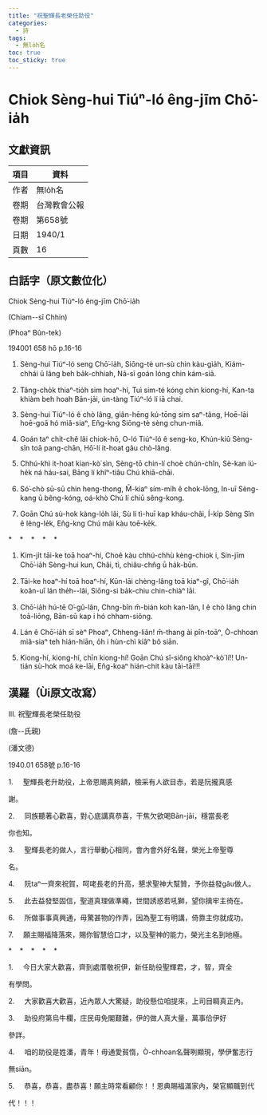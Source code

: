 ```yaml
---
title: "祝聖輝長老榮任助役"
categories:
  - 詩
tags:
  - 無lo̍h名
toc: true
toc_sticky: true
---
```


# Chiok Sèng-hui Tiúⁿ-ló êng-jīm Chō͘-ia̍h

## 文獻資訊

| 項目 | 資料 |
|---|---|
| 作者 | 無lo̍h名 |
| 卷期 | 台灣教會公報 |
| 卷期 | 第658號 |
| 日期 | 1940/1 |
| 頁數 | 16 |

## 白話字（原文數位化）

Chiok Sèng-hui Tiúⁿ-ló êng-jīm Chō͘-ia̍h

(Chiam--sī Chhin)

(Phoaⁿ Bûn-tek)

194001 658 hō p.16-16

1. Sèng-hui Tiúⁿ-ló seng Chō͘-ia̍h, Siōng-tè un-sù chin kàu-gia̍h, Kiám-chhái ū lâng beh ba̍k-chhiah, Nā-sī goán lóng chin kám-siā.

2. Tâng-cho̍k thiaⁿ-tio̍h sim hoaⁿ-hí, Tuì sim-té kóng chin kiong-hí, Kan-ta khiàm beh hoah Bān-jāi, ún-tàng Tiúⁿ-ló lí iā chai.

3. Sèng-hui Tiúⁿ-ló ê chò lâng, giân-hēng kú-tōng sim saⁿ-tâng, Hoē-lāi hoē-goā hó miâ-siaⁿ, En̂g-kng Siōng-tè sèng chun-miâ.

4. Goán taⁿ chi̍t-chê lâi chiok-hō, O-ló Tiúⁿ-ló ê seng-ko, Khún-kiû Sèng-sîn toā pang-chān, Hō͘-lí it-hoat gâu chò-lâng.

5. Chhú-khì it-hoat kian-kò͘ sìn, Sèng-tō chin-lí choè chún-chîn, Sè-kan iú-he̍k ná háu-sai, Bāng lí khîⁿ-tiâu Chú khiā-chāi.

6. Só͘-chò sū-sū chin heng-thong, M̄-kiaⁿ sím-mi̍h ê chok-lōng, In-uī Sèng-kang ū bêng-kóng, oá-khò Chú lí chiū sêng-kong.

7. Goān Chú sù-hok kàng-lo̍h lâi, Sù lí tì-huī kap kháu-châi, Í-ki̍p Sèng Sîn ê lêng-le̍k, En̂g-kng Chú mâi kàu toē-ke̍k.

*    *    *    *    *

1. Kim-ji̍t tāi-ke toā hoaⁿ-hí, Choê kàu chhú-chhù kèng-chiok i, Sin-jīm Chō͘-ia̍h Sèng-hui kun, Châi, tì, chiâu-chn̂g ū ha̍k-būn.

2. Tāi-ke hoaⁿ-hí toā hoaⁿ-hí, Kūn-lāi chèng-lâng toā kiaⁿ-gî, Chō͘-ia̍h koân-uī lán the̍h--lâi, Siōng-si ba̍k-chiu chin-chiàⁿ lāi.

3. Chō͘-ia̍h hú-tē O͘-gû-lân, Chng-bîn m̄-bián koh kan-lân, I ê chò lâng chin toā-liōng, Bān-sū kap i hó chham-siông.

4. Lán ê Chō͘-ia̍h sī sèⁿ Phoaⁿ, Chheng-liân! m̄-thang ài pîn-toāⁿ, Ò-chhoan miâ-siaⁿ teh hián-hiān, o̍h i hùn-chì kiâⁿ bô siān.

5. Kiong-hí, kiong-hí, chīn kiong-hí! Goān Chú sî-siông khoàⁿ-kò͘ lí!! Un-tián sù-hok moá ke-lāi, En̂g-koaⁿ hián-chit kàu tāi-tāi!!!

## 漢羅（Ùi原文改寫）

III. 祝聖輝長老榮任助役

(詹--氏親)

(潘文德)

1940.01 658號 p.16-16

1.     聖輝長老升助役，上帝恩賜真夠額，檢采有人欲目赤，若是阮攏真感

謝。

2.     同族聽著心歡喜，對心底講真恭喜，干焦欠欲喝Bān-jāi，穩當長老

你也知。

3.     聖輝長老的做人，言行舉動心相同，會內會外好名聲，榮光上帝聖尊

名。

4.     阮taⁿ一齊來祝賀，呵咾長老的升高，懇求聖神大幫贊，予你益發gâu做人。

5.     此去益發堅固信，聖道真理做準繩，世間誘惑若吼獅，望你擒牢主徛在。

6.     所做事事真興通，毋驚甚物的作弄，因為聖工有明講，倚靠主你就成功。

7.     願主賜福降落來，賜你智慧佮口才，以及聖神的能力，榮光主名到地極。

*    *    *    *    *

1.     今日大家大歡喜，齊到處厝敬祝伊，新任助役聖輝君，才，智，齊全

有學問。

2.     大家歡喜大歡喜，近內眾人大驚疑，助役懸位咱提來，上司目睭真正內。

3.     助役府第烏牛欄，庄民毋免閣艱難，伊的做人真大量，萬事佮伊好

參詳。

4.     咱的助役是姓潘，青年！毋通愛貧惰，Ò-chhoan名聲咧顯現，學伊奮志行

無siān。

5.     恭喜，恭喜，盡恭喜！願主時常看顧你！！恩典賜福滿家內，榮官顯職到代

代！！！
